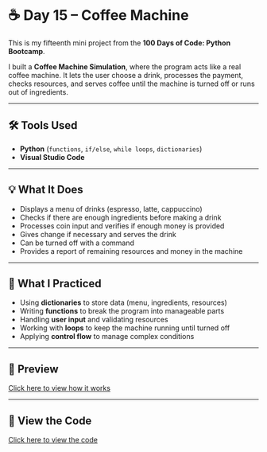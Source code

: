 # ☕ Day 15 – Coffee Machine  

This is my fifteenth mini project from the **100 Days of Code: Python Bootcamp**.  

I built a **Coffee Machine Simulation**, where the program acts like a real coffee machine. It lets the user choose a drink, processes the payment, checks resources, and serves coffee until the machine is turned off or runs out of ingredients.  

---

## 🛠 Tools Used  
- **Python** (`functions`, `if/else`, `while loops`, `dictionaries`)  
- **Visual Studio Code**  

---

## 💡 What It Does  
- Displays a menu of drinks (espresso, latte, cappuccino)  
- Checks if there are enough ingredients before making a drink  
- Processes coin input and verifies if enough money is provided  
- Gives change if necessary and serves the drink  
- Can be turned off with a command  
- Provides a report of remaining resources and money in the machine  

---

## 🧠 What I Practiced  
- Using **dictionaries** to store data (menu, ingredients, resources)  
- Writing **functions** to break the program into manageable parts  
- Handling **user input** and validating resources  
- Working with **loops** to keep the machine running until turned off  
- Applying **control flow** to manage complex conditions  

---

## 👀 Preview  
[Click here to view how it works](https://github.com/dimma-analytics/100-Days-Of-Code/blob/main/Day15-CoffeeMachine/%E2%97%8F%20Day15-CoffeeMachine.py%20-%20Visual%20Studio%20Code%202025-10-02%2016-24-16.mp4)  

---

## 📁 View the Code  
[Click here to view the code](./Day15-CoffeeMachine.py)  
